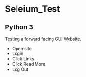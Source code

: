# Seleium_Test
## Python 3

<p>Testing a forward facing GUI Website.</p>

<ul>
<li>Open site</li>
<li>Login</li>
<li>Click Links</li>
<li>Click Read More</li>
<li>Log Out</li>
</ul>